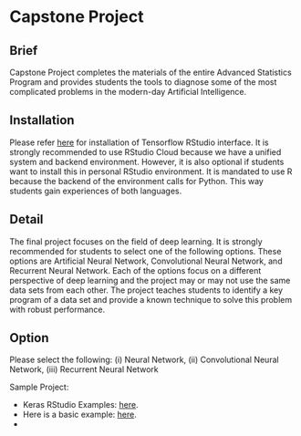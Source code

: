 # Capstone Project

## Brief

Capstone Project completes the materials of the entire Advanced Statistics Program and provides students the tools to diagnose some of the most complicated problems in the modern-day Artificial Intelligence.

## Installation

Please refer [here](https://tensorflow.rstudio.com/installation/) for installation of Tensorflow RStudio interface. It is strongly recommended to use RStudio Cloud because we have a unified system and backend environment. However, it is also optional if students want to install this in personal RStudio environment. It is mandated to use R because the backend of the environment calls for Python. This way students gain experiences of both languages.

## Detail

The final project focuses on the field of deep learning. It is strongly recommended for students to select one of the following options. These options are Artificial Neural Network, Convolutional Neural Network, and Recurrent Neural Network. Each of the options focus on a different perspective of deep learning and the project may or may not use the same data sets from each other. The project teaches students to identify a key program of a data set and provide a known technique to solve this problem with robust performance.

## Option

Please select the following: (i) Neural Network, (ii) Convolutional Neural Network, (iii) Recurrent Neural Network

Sample Project:
- Keras RStudio Examples: [here](https://keras.rstudio.com/articles/examples/index.html).
- Here is a basic example: [here](https://tensorflow.rstudio.com/tutorials/beginners/).
- 
